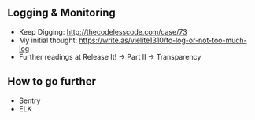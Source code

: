 ## Logging & Monitoring
- Keep Digging: http://thecodelesscode.com/case/73
- My initial thought: https://write.as/vielite1310/to-log-or-not-too-much-log
- Further readings at Release It! -> Part II -> Transparency

## How to go further
- Sentry
- ELK 